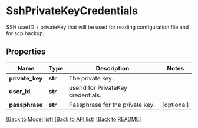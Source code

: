 # SshPrivateKeyCredentials

SSH  userID + privateKey that will be used for reading configuration file and for scp backup.

## Properties
Name | Type | Description | Notes
------------ | ------------- | ------------- | -------------
**private_key** | **str** | The private key. | 
**user_id** | **str** | userId for PrivateKey credentials. | 
**passphrase** | **str** | Passphrase for the private key. | [optional] 

[[Back to Model list]](../README.md#documentation-for-models) [[Back to API list]](../README.md#documentation-for-api-endpoints) [[Back to README]](../README.md)


